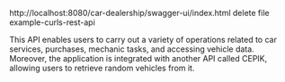 http://localhost:8080/car-dealership/swagger-ui/index.html
delete file example-curls-rest-api


This API enables users to carry out a variety of operations related to car services, purchases, mechanic tasks, and accessing vehicle data. Moreover, the application is integrated with another API called CEPIK, allowing users to retrieve random vehicles from it.
